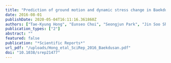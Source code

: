 ```yaml
---
title: "Prediction of ground motion and dynamic stress change in Baekdusan (Changbaishan) volcano caused by a North Korean nuclear explosion"
date: 2016-08-01
publishDate: 2020-05-04T16:11:16.361860Z
authors: ["Tae-Kyung Hong", "Eunseo Choi", "Seongjun Park", "Jin Soo Shin"]
publication_types: ["2"]
abstract: ""
featured: false
publication: "*Scientific Reports*"
url_pdf: "/uploads/Hong_etal_SciRep_2016_Baekdusan.pdf"
doi: "10.1038/srep21477"
---
```


